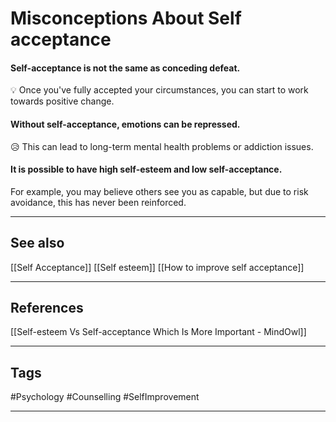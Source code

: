 # Misconceptions About Self acceptance

#### Self-acceptance is not the same as conceding defeat.

💡 Once you've fully accepted your circumstances, you can start to work towards positive change.

#### Without self-acceptance, emotions can be repressed.

😥 This can lead to long-term mental health problems or addiction issues.

#### It is possible to have high self-esteem and low self-acceptance.

For example, you may believe others see you as capable, but due to risk avoidance, this has never been reinforced.


---
## See also

[[Self Acceptance]]
[[Self esteem]]
[[How to improve self acceptance]]

---
## References

[[Self-esteem Vs Self-acceptance Which Is More Important - MindOwl]]

---
## Tags

#Psychology #Counselling #SelfImprovement

---
